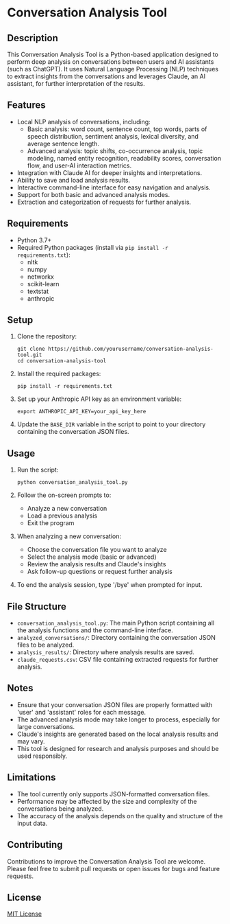 # Conversation Analysis Tool

## Description

This Conversation Analysis Tool is a Python-based application designed to perform deep analysis on conversations between users and AI assistants (such as ChatGPT). It uses Natural Language Processing (NLP) techniques to extract insights from the conversations and leverages Claude, an AI assistant, for further interpretation of the results.

## Features

- Local NLP analysis of conversations, including:
  - Basic analysis: word count, sentence count, top words, parts of speech distribution, sentiment analysis, lexical diversity, and average sentence length.
  - Advanced analysis: topic shifts, co-occurrence analysis, topic modeling, named entity recognition, readability scores, conversation flow, and user-AI interaction metrics.
- Integration with Claude AI for deeper insights and interpretations.
- Ability to save and load analysis results.
- Interactive command-line interface for easy navigation and analysis.
- Support for both basic and advanced analysis modes.
- Extraction and categorization of requests for further analysis.

## Requirements

- Python 3.7+
- Required Python packages (install via `pip install -r requirements.txt`):
  - nltk
  - numpy
  - networkx
  - scikit-learn
  - textstat
  - anthropic

## Setup

1. Clone the repository:
   ```
   git clone https://github.com/yourusername/conversation-analysis-tool.git
   cd conversation-analysis-tool
   ```

2. Install the required packages:
   ```
   pip install -r requirements.txt
   ```

3. Set up your Anthropic API key as an environment variable:
   ```
   export ANTHROPIC_API_KEY=your_api_key_here
   ```

4. Update the `BASE_DIR` variable in the script to point to your directory containing the conversation JSON files.

## Usage

1. Run the script:
   ```
   python conversation_analysis_tool.py
   ```

2. Follow the on-screen prompts to:
   - Analyze a new conversation
   - Load a previous analysis
   - Exit the program

3. When analyzing a new conversation:
   - Choose the conversation file you want to analyze
   - Select the analysis mode (basic or advanced)
   - Review the analysis results and Claude's insights
   - Ask follow-up questions or request further analysis

4. To end the analysis session, type '/bye' when prompted for input.

## File Structure

- `conversation_analysis_tool.py`: The main Python script containing all the analysis functions and the command-line interface.
- `analyzed_conversations/`: Directory containing the conversation JSON files to be analyzed.
- `analysis_results/`: Directory where analysis results are saved.
- `claude_requests.csv`: CSV file containing extracted requests for further analysis.

## Notes

- Ensure that your conversation JSON files are properly formatted with 'user' and 'assistant' roles for each message.
- The advanced analysis mode may take longer to process, especially for large conversations.
- Claude's insights are generated based on the local analysis results and may vary.
- This tool is designed for research and analysis purposes and should be used responsibly.

## Limitations

- The tool currently only supports JSON-formatted conversation files.
- Performance may be affected by the size and complexity of the conversations being analyzed.
- The accuracy of the analysis depends on the quality and structure of the input data.

## Contributing

Contributions to improve the Conversation Analysis Tool are welcome. Please feel free to submit pull requests or open issues for bugs and feature requests.

## License

[MIT License](LICENSE)
